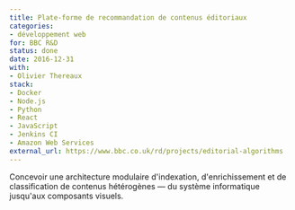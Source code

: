 ```yaml
---
title: Plate-forme de recommandation de contenus éditoriaux
categories:
- développement web
for: BBC R&D
status: done
date: 2016-12-31
with:
- Olivier Thereaux
stack:
- Docker
- Node.js
- Python
- React
- JavaScript
- Jenkins CI
- Amazon Web Services
external_url: https://www.bbc.co.uk/rd/projects/editorial-algorithms
---
```


Concevoir une architecture modulaire d'indexation, d'enrichissement et de
classification de contenus hétérogènes — du système informatique jusqu'aux
composants visuels.
